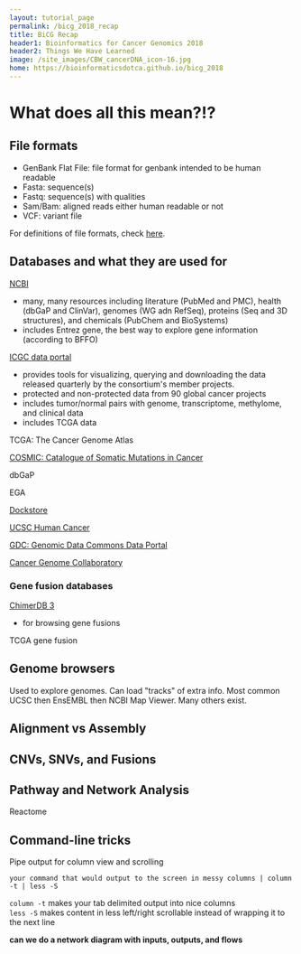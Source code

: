 ```yaml
---
layout: tutorial_page
permalink: /bicg_2018_recap
title: BiCG Recap
header1: Bioinformatics for Cancer Genomics 2018
header2: Things We Have Learned
image: /site_images/CBW_cancerDNA_icon-16.jpg
home: https://bioinformaticsdotca.github.io/bicg_2018
---
```


# What does all this mean?!?

## File formats

* GenBank Flat File: file format for genbank intended to be human readable
* Fasta: sequence(s)
* Fastq: sequence(s) with qualities
* Sam/Bam: aligned reads either human readable or not
* VCF: variant file

For definitions of file formats, check [here](http://genome.ucsc.edu/FAQ/FAQformat.html).

## Databases and what they are used for

[NCBI](http://ncbi.nlm.nih.gov)  
* many, many resources including literature (PubMed and PMC), health (dbGaP and ClinVar), genomes (WG adn RefSeq), proteins (Seq and 3D structures), and chemicals (PubChem and BioSystems)
* includes Entrez gene, the best way to explore gene information (according to BFFO)  

[ICGC data portal](https://dcc.icgc.org/)  
* provides tools for visualizing, querying and downloading the data released quarterly by the consortium's member projects.
* protected and non-protected data from 90 global cancer projects 
* includes tumor/normal pairs with genome, transcriptome, methylome, and clinical data  
* includes TCGA data

TCGA: The Cancer Genome Atlas

[COSMIC: Catalogue of Somatic Mutations in Cancer](http://cancer.sanger.ac.uk/cosmic)  

dbGaP  

EGA  

[Dockstore](http://dockstore.org)  

[UCSC Human Cancer](https://genome-cancer.ucsc.edu)  

[GDC: Genomic Data Commons Data Portal](https://portal.gdc.cancer.gov/)  

[Cancer Genome Collaboratory](https://www.cancercollaboratory.org)  

### Gene fusion databases

[ChimerDB 3](http://ercsb.ewha.ac.kr/fusiongene)  
* for browsing gene fusions

TCGA gene fusion



## Genome browsers

Used to explore genomes. Can load "tracks" of extra info. Most common UCSC then EnsEMBL then NCBI Map Viewer. Many others exist.

## Alignment vs Assembly

## CNVs, SNVs, and Fusions

## Pathway and Network Analysis

Reactome  

## Command-line tricks

Pipe output for column view and scrolling

```
your command that would output to the screen in messy columns | column -t | less -S
```

`column -t` makes your tab delimited output into nice columns  
`less -S` makes content in less left/right scrollable instead of wrapping it to the next line  

**can we do a network diagram with inputs, outputs, and flows**
